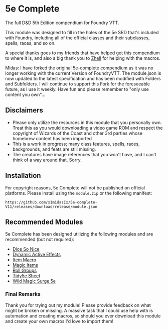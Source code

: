 # 5e Complete
The full D&amp;D 5th Edition compendium for Foundry VTT.

This module was designed to fill in the holes of the 5e SRD that's included with Foundry, including all of the official classes and their subclasses, spells, races, and so on.

A special thanks goes to my friends that have helped get this compendium to where it is, and also a big thank you to [Zhell](https://github.com/krbz999?tab=repositories) for helping with the macros.

Midas: I have forked the original 5e-complete compendium as it was no longer working with the current Version of FoundryVTT. 
The module.json is now updated to the latest specification and has been modified with Folders and Subfolders.
I will continue to support this Fork for the foreseeable future, as i use it weekly. 
Have fun and please remember to "only use content you own"...

## Disclaimers
- Please only utilize the resources in this module that you personally own. Treat this as you would downloading a video game ROM and respect the copyright of Wizards of the Coast and other 3rd parties whose homebrew content has been imported
- This is a work in progress; many class features, spells, races, backgrounds, and feats are still missing.
- The creatures have image references that you won't have, and I can't think of a way around that. Sorry.

## Installation
For copyright reasons, 5e Complete will not be published on official platforms. Please install using the `module.zip` or the following manifest:

```https://github.com/xImidasIx/5e-complete-V11/releases/download/release/module.json```

## Recommended Modules
5e Complete has been designed utilizing the following modules and are recommended (but not required):
- [Dice So Nice](https://gitlab.com/riccisi/foundryvtt-dice-so-nice)
- [Dynamic Active Effects](https://gitlab.com/tposney/dae)
- [Item Macro](https://github.com/sdenec/tidy5e-sheet)
- [Magic Items](https://gitlab.com/riccisi/foundryvtt-magic-items)
- [Roll Groups](https://github.com/krbz999/rollgroups)
- [Tidy5e Sheet](https://github.com/sdenec/tidy5e-sheet)
- [Wild Magic Surge 5e](https://github.com/johnnolan/wild-magic-surge-5e)

### Final Remarks
Thank you for trying out my module! Please provide feedback on what might be broken or missing. A massive task that I could use help with is automation and creating macros, so should you ever download this module and create your own macros I'd love to import them!
